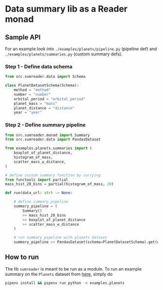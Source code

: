 # Data summary lib as a Reader monad

## Sample API

For an example look into `./examples/planets/pipeline.py` (pipeline def) and `./examples/planets/summaries.py` (custom summary defs).

### Step 1 - Define data schema 

```python
from src.sumreader.data import Schema

class PlanetDatasetSchema(Schema):
    method = "method"
    number = "number"
    orbital_period = "orbital_period"
    planet_mass = "mass"
    planet_distance = "distance"
    year = "year"
```

### Step 2 - Define summary pipeline

```python
from src.sumreader.monad import Summary
from src.sumreader.data import PandasDataset

from examples.planets.summaries import (
    boxplot_of_planet_distance,
    histogram_of_mass,
    scatter_mass_w_distance,
)

# define custom summary function by currying
from functools import partial
mass_hist_20_bins = partial(histogram_of_mass, 20)

def run(data_url: str) -> None:

    # define summary pipeline
    summary_pipeline = (
        Summary()
        >> mass_hist_20_bins
        >> boxplot_of_planet_distance
        >> scatter_mass_w_distance
    )

    # run summary pipeline with planets dataset
    summary_pipeline << PandasDataset(schema=PlanetDatasetSchema).get(data_url)
```

## How to run

The lib `sumreader` is meant to be run as a module. To run an example summary on the `Planets` dataset from [here](https://github.com/mwaskom/seaborn-data), simply do

```bash
pipenv install && pipenv run python -m examples.planets
```
